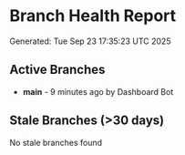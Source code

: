 # Branch Health Report
Generated: Tue Sep 23 17:35:23 UTC 2025

## Active Branches
- **main** - 9 minutes ago by Dashboard Bot

## Stale Branches (>30 days)
No stale branches found
